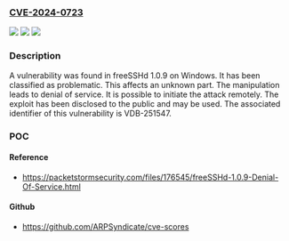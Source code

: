 ### [CVE-2024-0723](https://cve.mitre.org/cgi-bin/cvename.cgi?name=CVE-2024-0723)
![](https://img.shields.io/static/v1?label=Product&message=freeSSHd&color=blue)
![](https://img.shields.io/static/v1?label=Version&message=%3D%201.0.9%20&color=brighgreen)
![](https://img.shields.io/static/v1?label=Vulnerability&message=CWE-404%20Denial%20of%20Service&color=brighgreen)

### Description

A vulnerability was found in freeSSHd 1.0.9 on Windows. It has been classified as problematic. This affects an unknown part. The manipulation leads to denial of service. It is possible to initiate the attack remotely. The exploit has been disclosed to the public and may be used. The associated identifier of this vulnerability is VDB-251547.

### POC

#### Reference
- https://packetstormsecurity.com/files/176545/freeSSHd-1.0.9-Denial-Of-Service.html

#### Github
- https://github.com/ARPSyndicate/cve-scores

